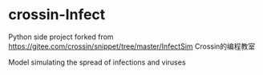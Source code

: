 # crossin-Infect

Python side project forked from https://gitee.com/crossin/snippet/tree/master/InfectSim
Crossin的编程教室

Model simulating the spread of infections and viruses
